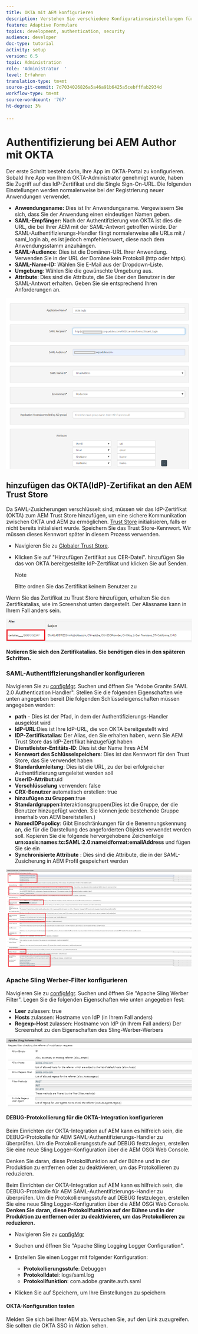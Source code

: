 ```yaml
---
title: OKTA mit AEM konfigurieren
description: Verstehen Sie verschiedene Konfigurationseinstellungen für die Verwendung von Single Sign-On mit okta.
feature: Adaptive Formulare
topics: development, authentication, security
audience: developer
doc-type: tutorial
activity: setup
version: 6.5
topic: Administration
role: 'Administrator  '
level: Erfahren
translation-type: tm+mt
source-git-commit: 7d7034026826a5a46a91b6425a5cebfffab2934d
workflow-type: tm+mt
source-wordcount: '767'
ht-degree: 3%

---
```



# Authentifizierung bei AEM Author mit OKTA

Der erste Schritt besteht darin, Ihre App im OKTA-Portal zu konfigurieren. Sobald Ihre App von Ihrem OKTA-Administrator genehmigt wurde, haben Sie Zugriff auf das IdP-Zertifikat und die Single Sign-On-URL. Die folgenden Einstellungen werden normalerweise bei der Registrierung neuer Anwendungen verwendet.

* **Anwendungsname:** Dies ist Ihr Anwendungsname. Vergewissern Sie sich, dass Sie der Anwendung einen eindeutigen Namen geben.
* **SAML-Empfänger:** Nach der Authentifizierung von OKTA ist dies die URL, die bei Ihrer AEM mit der SAML-Antwort getroffen würde. Der SAML-Authentifizierungs-Handler fängt normalerweise alle URLs mit / saml_login ab, es ist jedoch empfehlenswert, diese nach dem Anwendungsstamm anzuhängen.
* **SAML-Audience**: Dies ist die Domänen-URL Ihrer Anwendung. Verwenden Sie in der URL der Domäne kein Protokoll (http oder https).
* **SAML-Name-ID:** Wählen Sie E-Mail aus der Dropdown-Liste.
* **Umgebung**: Wählen Sie die gewünschte Umgebung aus.
* **Attribute**: Dies sind die Attribute, die Sie über den Benutzer in der SAML-Antwort erhalten. Geben Sie sie entsprechend Ihren Anforderungen an.


![okta-Anwendung](assets/okta-app-settings-blurred.PNG)


## hinzufügen das OKTA(IdP)-Zertifikat an den AEM Trust Store

Da SAML-Zusicherungen verschlüsselt sind, müssen wir das IdP-Zertifikat (OKTA) zum AEM Trust Store hinzufügen, um eine sichere Kommunikation zwischen OKTA und AEM zu ermöglichen.
[Trust Store](http://localhost:4502/libs/granite/security/content/truststore.html) initialisieren, falls er nicht bereits initialisiert wurde.
Speichern Sie das Trust Store-Kennwort. Wir müssen dieses Kennwort später in diesem Prozess verwenden.

* Navigieren Sie zu [Globaler Trust Store](http://localhost:4502/libs/granite/security/content/truststore.html).
* Klicken Sie auf &quot;Hinzufügen Zertifikat aus CER-Datei&quot;. hinzufügen Sie das von OKTA bereitgestellte IdP-Zertifikat und klicken Sie auf Senden.

   >[!NOTE]
   >
   >Bitte ordnen Sie das Zertifikat keinem Benutzer zu

Wenn Sie das Zertifikat zu Trust Store hinzufügen, erhalten Sie den Zertifikatalias, wie im Screenshot unten dargestellt. Der Aliasname kann in Ihrem Fall anders sein.

![Certificate-alias](assets/cert-alias.PNG)

**Notieren Sie sich den Zertifikatalias. Sie benötigen dies in den späteren Schritten.**

### SAML-Authentifizierungshandler konfigurieren

Navigieren Sie zu [configMgr](http://localhost:4502/system/console/configMgr).
Suchen und öffnen Sie &quot;Adobe Granite SAML 2.0 Authentication Handler&quot;.
Stellen Sie die folgenden Eigenschaften wie unten angegeben bereit
Die folgenden Schlüsseleigenschaften müssen angegeben werden:

* **path**  - Dies ist der Pfad, in dem der Authentifizierungs-Handler ausgelöst wird
* **IdP-URL**:Dies ist Ihre IdP-URL, die von OKTA bereitgestellt wird
* **IDP-Zertifikatalias**: Der Alias, den Sie erhalten haben, wenn Sie AEM Trust Store das IdP-Zertifikat hinzugefügt haben
* **Dienstleister-Entitäts-ID**: Dies ist der Name Ihres AEM
* **Kennwort des Schlüsselspeichers**: Dies ist das Kennwort für den Trust Store, das Sie verwendet haben
* **Standardumleitung**: Dies ist die URL, zu der bei erfolgreicher Authentifizierung umgeleitet werden soll
* **UserID-Attribut**:uid
* **Verschlüsselung** verwenden: false
* **CRX-Benutzer** automatisch erstellen: true
* **hinzufügen zu Gruppen**:true
* **Standardgruppen**:Interaktionsgruppen(Dies ist die Gruppe, der die Benutzer hinzugefügt werden. Sie können jede bestehende Gruppe innerhalb von AEM bereitstellen.)
* **NamedIDPopolicy**: Gibt Einschränkungen für die Benennungskennung an, die für die Darstellung des angeforderten Objekts verwendet werden soll. Kopieren Sie die folgende hervorgehobene Zeichenfolge **urn:oasis:names:tc:SAML:2.0:nameidformat:emailAddress** und fügen Sie sie ein
* **Synchronisierte Attribute** : Dies sind die Attribute, die in der SAML-Zusicherung in AEM Profil gespeichert werden

![saml-authentication-handler](assets/saml-authentication-settings-blurred.PNG)

### Apache Sling Werber-Filter konfigurieren

Navigieren Sie zu [configMgr](http://localhost:4502/system/console/configMgr).
Suchen und öffnen Sie &quot;Apache Sling Werber Filter&quot;. Legen Sie die folgenden Eigenschaften wie unten angegeben fest:

* **Leer** zulassen: true
* **Hosts** zulassen: Hostname von IdP (in Ihrem Fall anders)
* **Regexp-Host** zulassen: Hostname von IdP (in Ihrem Fall anders) Der Screenshot zu den Eigenschaften des Sling-Werber-Werbers

![Werber-Filter](assets/sling-referrer-filter.PNG)

#### DEBUG-Protokollierung für die OKTA-Integration konfigurieren

Beim Einrichten der OKTA-Integration auf AEM kann es hilfreich sein, die DEBUG-Protokolle für AEM SAML-Authentifizierungs-Handler zu überprüfen. Um die Protokollierungsstufe auf DEBUG festzulegen, erstellen Sie eine neue Sling Logger-Konfiguration über die AEM OSGi Web Console.

Denken Sie daran, diese Protokollfunktion auf der Bühne und in der Produktion zu entfernen oder zu deaktivieren, um das Protokollieren zu reduzieren.

Beim Einrichten der OKTA-Integration auf AEM kann es hilfreich sein, die DEBUG-Protokolle für AEM SAML-Authentifizierungs-Handler zu überprüfen. Um die Protokollierungsstufe auf DEBUG festzulegen, erstellen Sie eine neue Sling Logger-Konfiguration über die AEM OSGi Web Console.
**Denken Sie daran, diese Protokollfunktion auf der Bühne und in der Produktion zu entfernen oder zu deaktivieren, um das Protokollieren zu reduzieren.**
* Navigieren Sie zu [configMgr](http://localhost:4502/system/console/configMgr)

* Suchen und öffnen Sie &quot;Apache Sling Logging Logger Configuration&quot;.
* Erstellen Sie einen Logger mit folgender Konfiguration:
   * **Protokollierungsstufe**: Debuggen
   * **Protokolldatei**: logs/saml.log
   * **Protokollfunktion**: com.adobe.granite.auth.saml
* Klicken Sie auf Speichern, um Ihre Einstellungen zu speichern



#### OKTA-Konfiguration testen

Melden Sie sich bei Ihrer AEM ab. Versuchen Sie, auf den Link zuzugreifen. Sie sollten die OKTA SSO in Aktion sehen.
